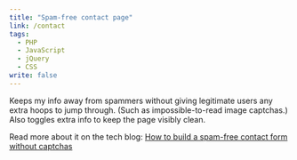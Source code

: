 ```yaml
---
title: "Spam-free contact page"
link: /contact
tags: 
  - PHP
  - JavaScript
  - jQuery
  - CSS
write: false
---
```


Keeps my info away from spammers without giving legitimate users any extra hoops to jump through. (Such as impossible-to-read image captchas.) Also toggles extra info to keep the page visibly clean.

Read more about it on the tech blog: <a href="http://nfriedly.com/techblog/2009/06/how-to-build-a-spam-free-contact-forms-without-captchas/">How to build a spam-free contact form without captchas</a>